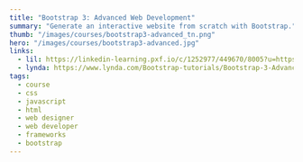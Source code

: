 ```yaml
---
title: "Bootstrap 3: Advanced Web Development"
summary: "Generate an interactive website from scratch with Bootstrap."
thumb: "/images/courses/bootstrap3-advanced_tn.png"
hero: "/images/courses/bootstrap3-advanced.jpg"
links:
  - lil: https://linkedin-learning.pxf.io/c/1252977/449670/8005?u=https%3A%2F%2Fwww.linkedin.com%2Flearning%2Fbootstrap-3-advanced-web-development
  - lynda: https://www.lynda.com/Bootstrap-tutorials/Bootstrap-3-Advanced-Web-Development/124079-2.html
tags:
  - course
  - css
  - javascript
  - html
  - web designer
  - web developer
  - frameworks
  - bootstrap
---
```


